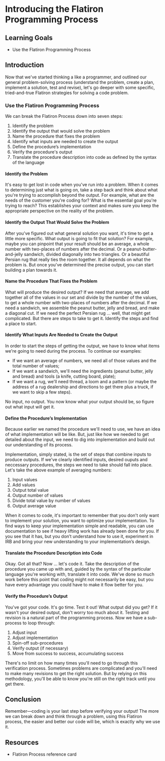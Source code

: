 # Introducing the Flatiron Programming Process

## Learning Goals

- Use the Flatiron Programming Process

## Introduction

Now that we've started thinking a like a programmer, and outlined our general
problem-solving process (understand the problem, create a plan, implement a
solution, test and revise), let's go deeper with some specific, tried-and-true
Flatiron strategies for solving a code problem.

### Use the Flatiron Programming Process

We can break the Flatiron Process down into seven steps:

1) Identify the problem
2) Identify the output that would solve the problem
3) Name the procedure that fixes the problem
4) Identify what inputs are needed to create the output
5) Define the procedure’s implementation
6) Verify the procedure's output
7) Translate the procedure description into code as defined by the syntax of the language

#### Identify the Problem

It's easy to get lost in code when you've run into a problem. When it comes to
determining just what is going on, take a step back and think about what you're
trying to accomplish beyond the output. For example, what are the needs of the
customer you're coding for? What is the essential goal you're trying to reach?
This establishes your context and makes sure you keep the appropriate
perspective on the reality of the problem.

#### Identify the Output That Would Solve the Problem

After you've figured out what general solution you want, it's time to get a
little more specific. What output is going to fit that solution? For example,
maybe you can pinpoint that your result should be an average, a whole number
with two-places of numbers after the decimal. Or a peanut-butter-and-jelly
sandwich, divided diagonally into two triangles. Or a beautiful Persian rug that
really ties the room together. It all depends on what the problem is. But once
you've determined the precise output, you can start building a plan towards it.

#### Name the Procedure That Fixes the Problem

What will produce the desired output? If we need that average, we add together
all of the values in our set and divide by the number of the values, to get a
whole number with two-places of numbers after the decimal. If we need a
sandwich, we assemble the peanut butter, jelly and bread, and make a diagonal
cut. If we need the perfect Persian rug ... well, that might get complicated.
But there are steps to take to get it. Identify the steps and find a place to
start.

#### Identify What Inputs Are Needed to Create the Output

In order to start the steps of getting the output, we have to know what items
we're going to need during the process. To continue our examples:

- If we want an average of numbers, we need all of those values and the total number of values;
- If we want a sandwich, we'll need the ingredients (peanut butter, jelly and bread) and tools (a knife, cutting board, plate);
- If we want a rug, we'll need thread, a loom and a pattern (or maybe the address of a rug dealership and directions to get there plus a truck, if we want to skip a few steps).

No input, no output. You now know what your output should be, so figure out what
input will get it.

#### Define the Procedure’s Implementation

Because earlier we named the procedure we'll need to use, we have an idea of
what implementation will be like. But, just like how we needed to get detailed
about the input, we need to dig into implementation and build out our
understanding of its process.

Implementation, simply stated, is the set of steps that combine inputs to
produce outputs. If we've clearly identified inputs, desired ouputs and
neccessary procedures, the steps we need to take should fall into place. Let's
take the above example of averaging numbers:

1. Input values
2. Add values
3. Output total value
4. Output number of values
5. Divide total value by number of values
6. Output average value

When it comes to code, it's important to remember that you don't only want to
implement your solution, you want to optimize your implementation. To find ways
to keep your implementation simple and readable, you can use documentation to
see if heavy lifting work has already been done for you. If you see that it has,
but you don’t understand how to use it, experiment in IRB and bring your new
understanding to your implementation’s design.

#### Translate the Procedure Description into Code

Okay. Got all that? Now ... let's code it. Take the description of the procedure
you came up with and, guided by the syntax of the particular language you're
working with, translate it into code. We've done so much work before this point
that coding might not necessarily be easy, but you have every advantage you
could have to make it flow better for you.

#### Verify the Procedure’s Output

You've got your code. It's go time. Test it out! What output did you get? If it
wasn't your desired output, don't worry too much about it. Testing and revision
is a natural part of the programming process. Now we have a sub-process to loop
through:

1. Adjust input
2. Adjust implementation
3. Spin-off sub-procedures
4. Verify output (if necessary)
5. Move from success to success, accumulating success

There's no limit on how many times you'll need to go through this verification
process. Sometimes problems are complicated and you'll need to make many
revisions to get the right solution. But by relying on this methodology, you'll
be able to know you're still on the right track until you get there.

## Conclusion

Remember—coding is your last step before verifying your output! The more we can break down and think through
a problem, using this Flatiron process, the easier and better our code will be, which is exactly why we use it.

## Resources

- Flatiron Process reference card
